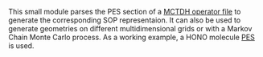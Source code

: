 This small module parses the PES section of a [MCTDH operator file](https://www.pci.uni-heidelberg.de/tc/usr/mctdh/doc/mctdh/input.html) to generate the corresponding SOP representaion. It can also be used to generate geometries on different multidimensional grids or with a Markov Chain Monte Carlo process. As a working example, a HONO molecule [PES](http://dx.doi.org/10.1063/1.1632471) is used.
